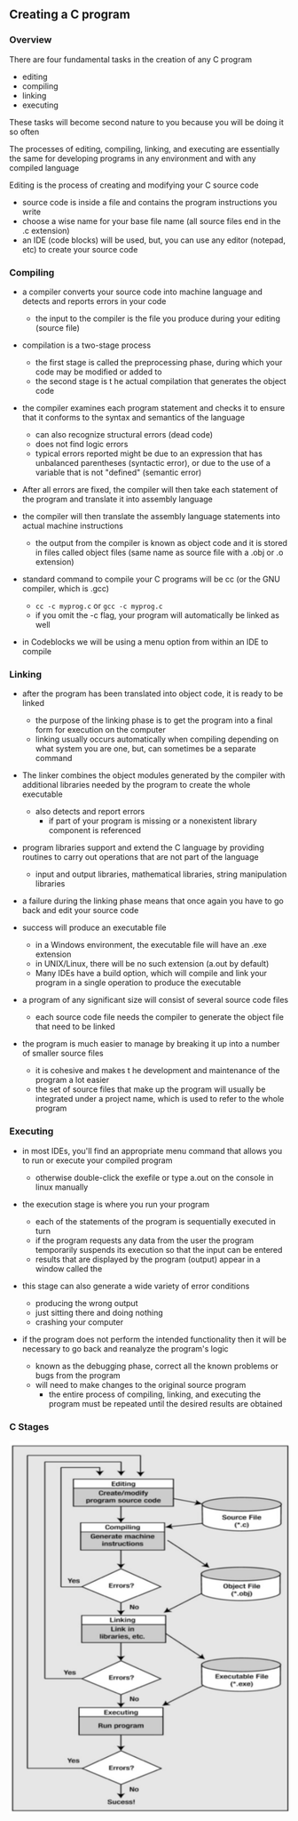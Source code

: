 ## Creating a C program

### Overview

There are four fundamental tasks in the creation of any C program

- editing
- compiling
- linking
- executing

These tasks will become second nature to you because you will be doing it so often

The processes of editing, compiling, linking, and executing are essentially the same for developing programs in any environment and with any compiled language

Editing is the process of creating and modifying your C source code

- source code is inside a file and contains the program instructions you write
- choose a wise name for your base file name (all source files end in the .c extension)
- an IDE (code blocks) will be used, but, you can use any editor (notepad, etc) to create your source code

### Compiling

- a compiler converts your source code into machine language and detects and reports errors in your code

  - the input to the compiler is the file you produce during your editing (source file)

- compilation is a two-stage process

  - the first stage is called the preprocessing phase, during which your code may be modified or added to
  - the second stage is t he actual compilation that generates the object code

- the compiler examines each program statement and checks it to ensure that it conforms to the syntax and semantics of the language

  - can also recognize structural errors (dead code)
  - does not find logic errors
  - typical errors reported might be due to an expression that has unbalanced parentheses (syntactic error), or due to the use of a variable that is not "defined" (semantic error)

- After all errors are fixed, the compiler will then take each statement of the program and translate it into assembly language

- the compiler will then translate the assembly language statements into actual machine instructions

  - the output from the compiler is known as object code and it is stored in files called object files (same name as source file with a .obj or .o extension)

- standard command to compile your C programs will be cc (or the GNU compiler, which is .gcc)
  - `cc -c myprog.c` or `gcc -c myprog.c`
  - if you omit the -c flag, your program will automatically be linked as well
- in Codeblocks we will be using a menu option from within an IDE to compile

### Linking

- after the program has been translated into object code, it is ready to be linked

  - the purpose of the linking phase is to get the program into a final form for execution on the computer
  - linking usually occurs automatically when compiling depending on what system you are one, but, can sometimes be a separate command

- The linker combines the object modules generated by the compiler with additional libraries needed by the program to create the whole executable
  - also detects and report errors
    - if part of your program is missing or a nonexistent library component is referenced
- program libraries support and extend the C language by providing routines to carry out operations that are not part of the language

  - input and output libraries, mathematical libraries, string manipulation libraries

- a failure during the linking phase means that once again you have to go back and edit your source code

- success will produce an executable file

  - in a Windows environment, the executable file will have an .exe extension
  - in UNIX/Linux, there will be no such extension (a.out by default)
  - Many IDEs have a build option, which will compile and link your program in a single operation to produce the executable

- a program of any significant size will consist of several source code files

  - each source code file needs the compiler to generate the object file that need to be linked

- the program is much easier to manage by breaking it up into a number of smaller source files
  - it is cohesive and makes t he development and maintenance of the program a lot easier
  - the set of source files that make up the program will usually be integrated under a project name, which is used to refer to the whole program

### Executing

- in most IDEs, you'll find an appropriate menu command that allows you to run or execute your compiled program

  - otherwise double-click the exefile or type a.out on the console in linux manually

- the execution stage is where you run your program
  - each of the statements of the program is sequentially executed in turn
  - if the program requests any data from the user the program temporarily suspends its execution so that the input can be entered
  - results that are displayed by the program (output) appear in a window called the
- this stage can also generate a wide variety of error conditions
  - producing the wrong output
  - just sitting there and doing nothing
  - crashing your computer
- if the program does not perform the intended functionality then it will be necessary to go back and reanalyze the program's logic
    - known as the debugging phase, correct all the known problems or bugs from the program
    - will need to make changes to the original source program
        - the entire process of compiling, linking, and executing the program must be repeated until the desired results are obtained

### C Stages
![alt text](./c-stages.png)

